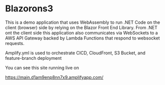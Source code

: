 # Blazorons3

This is a demo application that uses WebAssembly to run .NET Code on the client (browser) side by relying on the Blazor Front End Library.
From .NET ont the client side this application also communicates via WebSockets to a AWS API Gateway backed by Lambda Functions that respond to websocket requests. 

Amplify.yml is used to orchestrate CICD, CloudFront, S3 Bucket, and feature-branch deployment 


You can see this site running live on

https://main.d1am9enp8nn7x9.amplifyapp.com/

